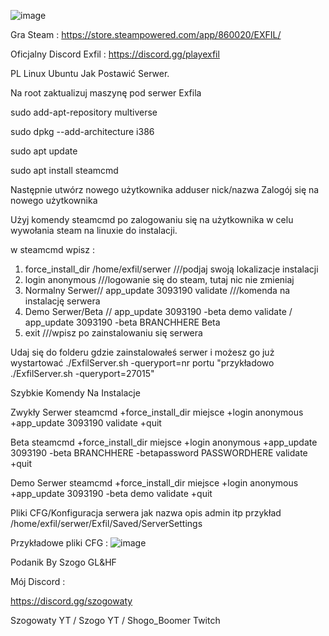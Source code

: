 ![image](https://github.com/user-attachments/assets/490f33d6-edc5-4214-9177-3fcca5f71407)

Gra Steam :
https://store.steampowered.com/app/860020/EXFIL/

Oficjalny Discord Exfil :
https://discord.gg/playexfil





PL Linux  Ubuntu Jak Postawić Serwer.

Na root zaktualizuj maszynę pod serwer Exfila

sudo add-apt-repository multiverse

sudo dpkg --add-architecture i386

sudo apt update

sudo apt install steamcmd

Następnie utwórz  nowego użytkownika  adduser nick/nazwa
Zalogój się na nowego użytkownika

Użyj komendy steamcmd po zalogowaniu się na użytkownika w celu wywołania steam na linuxie do instalacji.

w steamcmd wpisz :
1.    force_install_dir /home/exfil/serwer  ///podjaj swoją lokalizacje instalacji
2.    login anonymous    ///logowanie się do steam, tutaj nic nie zmieniaj
3.    Normalny Serwer//  app_update 3093190 validate   ///komenda na instalację serwera
4.    Demo Serwer/Beta //   app_update 3093190 -beta demo validate / app_update 3093190 -beta BRANCHHERE  Beta
5.    exit   ///wpisz po zainstalowaniu się serwera

Udaj się do folderu gdzie zainstalowałeś serwer i możesz go już wystartować 
./ExfilServer.sh -queryport=nr portu  "przykładowo  ./ExfilServer.sh -queryport=27015"

Szybkie Komendy Na Instalacje 
 
 Zwykły Serwer    steamcmd +force_install_dir miejsce +login anonymous +app_update 3093190 validate +quit

 Beta steamcmd +force_install_dir miejsce +login anonymous +app_update 3093190 -beta BRANCHHERE -betapassword PASSWORDHERE validate +quit 

 Demo Serwer      steamcmd +force_install_dir miejsce +login anonymous +app_update 3093190 -beta demo validate +quit  


Pliki CFG/Konfiguracja serwera jak nazwa opis admin itp  przykład /home/exfil/serwer/Exfil/Saved/ServerSettings

Przykładowe pliki CFG :
![image](https://github.com/user-attachments/assets/6064cd8f-7d25-4655-b4b6-522c4895db44)

Podanik By Szogo GL&HF

Mój Discord :

https://discord.gg/szogowaty

Szogowaty YT / Szogo YT / Shogo_Boomer Twitch
